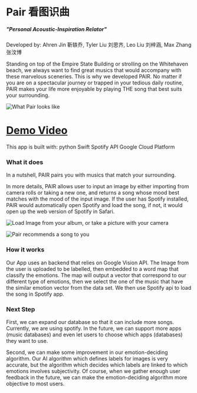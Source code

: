 # Pair 看图识曲
##### "Personal Acoustic-Inspiration Relator" 
Developed by:
Ahren Jin 靳轶乔, Tyler Liu 刘思齐, Leo Liu 刘梓涵, Max Zhang 张汶博

Standing on top of the Empire State Building or strolling on the Whitehaven beach, we always want to find great musics that would accompany with these marvelous sceneries. This is why we developed PAIR. No matter if you are on a spectacular journey or trapped in your tedious daily routine, PAIR makes your life more enjoyable by playing THE song that best suits your surrounding.

![What Pair looks like](https://github.com/Ahren09/Pair/raw/master/Interface.png)
# [Demo Video](https://youtu.be/yv15PhdNgGI)

This app is built with:
python
Swift
Spotify API
Google Cloud Platform


### What it does
In a nutshell, PAIR pairs you with musics that match your surrounding.

In more details, PAIR allows user to input an image by either importing from camera rolls or taking a new one, and returns a song whose mood best matches with the mood of the input image. If the user has Spotify installed, PAIR would automatically open Spotify and load the song, if not, it would open up the web version of Spotify in Safari.

![Load Image from your album, or take a picture with your camera](https://github.com/Ahren09/Pair/raw/master/ImageLoaded.png)

![Pair recommends a song to you](https://github.com/Ahren09/Pair/raw/master/Recommended.png)

### How it works
Our App uses an backend that relies on Google Vision API. The Image from the user is uploaded to be labelled, then embedded to a word map that classify the emotions. The map will output a vector that correspond to our different type of emotions, then we select the one of the music that have the similar emotion vector from the data set. We then use Spotify api to load the song in Spotify app.

### Next Step
First, we can expand our database so that it can include more songs. Currently, we are using spotify. In the future, we can support more apps (music databases) and even let users to choose which apps (databases) they want to use.

Second, we can make some improvement in our emotion-deciding algorithm. Our AI algorithm which defines labels for images is very accurate, but the algorithm which decides which labels are linked to which emotions involves subjectivity. Of course, when we gather enough user feedback in the future, we can make the emotion-deciding algorithm more objective to most users.
